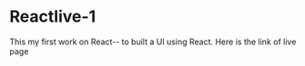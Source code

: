 # Reactlive-1 
This my first work on React-- to built a UI using React.
Here is the link of live page 
